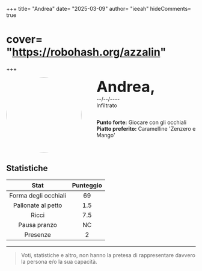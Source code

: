 +++
title= "Andrea"
date= "2025-03-09"
author= "ieeah"
hideComments= true
# cover= "https://robohash.org/azzalin"
+++

<div class="player-header" style="display: flex;">
  <div class="player-avatar" style="margin-inline-end: 40px;">
    <img src="https://robohash.org/andrea" width="200px" height="200px" style="border-radius: 50%; aspect-ratio: 1; border: 15px solid #var(--accent); object-fit: contain; object-position: center;" />
  </div>
  <div class="player-info">
    <p class="player-name" style="margin-block: 0; font-size: 2.5rem; font-weight: bold; display: inline-block;" id="player-name">Andrea,</p>
    <!-- <code style="display: inline-block;">È un leggero stiramento</code> -->
    <p class="player-age" style="margin-block: 0;">--/--/----</p>
    <p class="player-office" style="margin-block: 0;">Infiltrato</p>
    <div class="player-specials" style="margin-block: 1.75rem 0;">
      <p class="player-office" style="margin-block: 0;">
        <span style="font-weight: bold">Punto forte:</span>
        <span style="">Giocare con gli occhiali</span>
      </p>
      <p class="player-office" style="margin-block: 0;">
        <span style="font-weight: bold">Piatto preferito:</span>
        <span style="">Caramelline 'Zenzero e Mango'</span>
      </p>
    </div>
  </div>
</div>

## Statistiche

|         Stat         | Punteggio |
|:--------------------:|:---------:|
| Forma degli occhiali |    69     |
|  Pallonate al petto  |    1.5    |
|        Ricci         |    7.5    |
|     Pausa pranzo     |    NC     |
|       Presenze       |     2     |

---

> Voti, statistiche e altro, non hanno la pretesa di rappresentare davvero la persona e/o la sua capacità.
